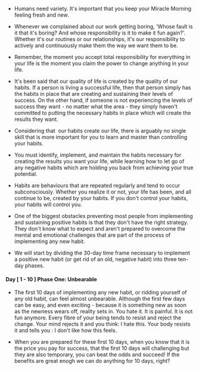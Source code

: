 - Humans need variety. It's important that you keep your Miracle Morning feeling fresh and new.

- Whenever we complained about our work getting boring, 'Whose fault is it that it's boring? And whose responsibility is it to make it fun again?'. Whether it's our routines or our relationships, it's our responsibility to actively and continuously make them the way we want them to be.

- Remember, the moment you accept total responsibility for everything in your life is the moment you claim the power to change anything in your life.

- It's been said that our quality of life is created by the quality of our habits. If a person is living a successful life, then that person simply has the habits in place that are creating and sustaining their levels of success. On the other hand, if someone is not experiencing the levels of success they want - no matter what the area - they simply haven't committed to putting the necessary habits in place which will create the results they want.

- Considering that  our habits create our life, there is arguably no single skill that is more important for you to learn and master than controlling your habits. 

- You must  identify, implement, and maintain the habits necessary for creating the results you want your life, while learning how to let go of any negative habits which are holding you back from achieving your true potential. 

- Habits are behaviours that are repeated regularly and tend to occur subconsciously. Whether you realize it or not, your life has been, and all continue to be, created by your habits. If you don't control your habits, your habits will control you.

- One of the biggest obstacles preventing most people from implementing and sustaining positive habits is that they don't have the right strategy. They don't know what to expect and aren't prepared to overcome the mental and emotional challenges that are part of the process of implementing any new habit.

- We will start by dividing the 30-day time frame necessary to implement a positive new habit (or get rid of an old, negative habit) into three ten-day phases. 

#### Day [ 1 - 10 ] Phase One: Unbearable
- The first 10 days of implementing any new habit, or ridding yourself of any old habit, can feel almost unbearable. Although the first few days can be easy, and even exciting - because it is something new  as soon as the newness wears off, reality sets in. You hate it. It is painful. It is not fun anymore. Every fibre of your being tends to resist and reject the change. Your mind rejects it and you think: I hate this. Your body resists it and tells you : I don't like how this feels.

- When you are prepared for these first 10 days, when you know that it is the price you pay for success, that the first 10 days will challenging but they are also temporary, you can beat the odds and succeed! If the benefits are great enogh we can do anything for 10 days, right?